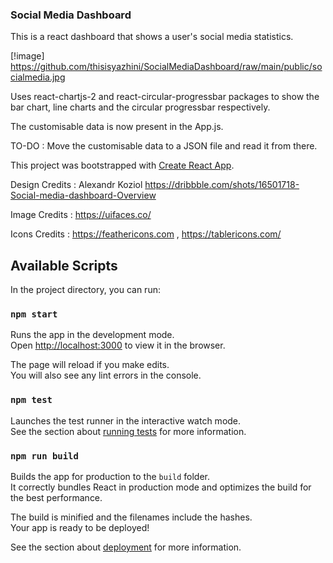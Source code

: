 ### Social Media Dashboard

This is a react dashboard that shows a user's social media statistics.

[!image] https://github.com/thisisyazhini/SocialMediaDashboard/raw/main/public/socialmedia.jpg

Uses react-chartjs-2 and react-circular-progressbar packages to show the bar chart, line charts and the circular progressbar respectively.

The customisable data is now present in the App.js.

TO-DO : Move the customisable data to a JSON file and read it from there.

This project was bootstrapped with [Create React App](https://github.com/facebook/create-react-app).

Design Credits : Alexandr Koziol https://dribbble.com/shots/16501718-Social-media-dashboard-Overview

Image Credits : https://uifaces.co/

Icons Credits : https://feathericons.com , https://tablericons.com/

## Available Scripts

In the project directory, you can run:

### `npm start`

Runs the app in the development mode.\
Open [http://localhost:3000](http://localhost:3000) to view it in the browser.

The page will reload if you make edits.\
You will also see any lint errors in the console.

### `npm test`

Launches the test runner in the interactive watch mode.\
See the section about [running tests](https://facebook.github.io/create-react-app/docs/running-tests) for more information.

### `npm run build`

Builds the app for production to the `build` folder.\
It correctly bundles React in production mode and optimizes the build for the best performance.

The build is minified and the filenames include the hashes.\
Your app is ready to be deployed!

See the section about [deployment](https://facebook.github.io/create-react-app/docs/deployment) for more information.
